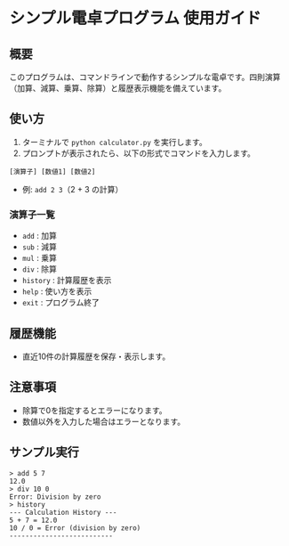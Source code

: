 # シンプル電卓プログラム 使用ガイド

## 概要
このプログラムは、コマンドラインで動作するシンプルな電卓です。四則演算（加算、減算、乗算、除算）と履歴表示機能を備えています。

## 使い方
1. ターミナルで `python calculator.py` を実行します。
2. プロンプトが表示されたら、以下の形式でコマンドを入力します。

```
[演算子] [数値1] [数値2]
```

- 例: `add 2 3`（2 + 3 の計算）

### 演算子一覧
- `add` : 加算
- `sub` : 減算
- `mul` : 乗算
- `div` : 除算
- `history` : 計算履歴を表示
- `help` : 使い方を表示
- `exit` : プログラム終了

## 履歴機能
- 直近10件の計算履歴を保存・表示します。

## 注意事項
- 除算で0を指定するとエラーになります。
- 数値以外を入力した場合はエラーとなります。

## サンプル実行
```
> add 5 7
12.0
> div 10 0
Error: Division by zero
> history
--- Calculation History ---
5 + 7 = 12.0
10 / 0 = Error (division by zero)
--------------------------
```
